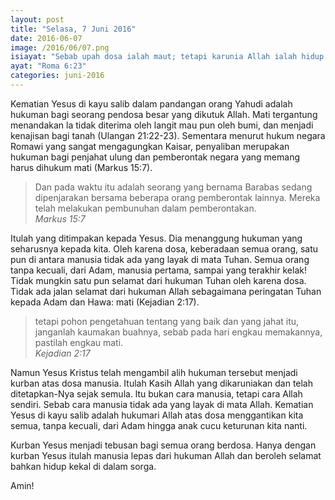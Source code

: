 ```yaml
---
layout: post
title: "Selasa, 7 Juni 2016"
date: 2016-06-07
image: /2016/06/07.png
isiayat: "Sebab upah dosa ialah maut; tetapi karunia Allah ialah hidup yang kekal dalam Kristus Yesus, Tuhan kita."
ayat: "Roma 6:23"
categories: juni-2016
---
```


Kematian Yesus di kayu salib dalam pandangan orang Yahudi adalah hukuman bagi seorang pendosa besar yang dikutuk Allah. Mati tergantung menandakan la tidak diterima oleh langit mau pun oleh bumi, dan menjadi kenajisan bagi tanah (Ulangan 21:22-23). Sementara menurut hukum negara Romawi yang sangat mengagungkan Kaisar, penyaliban merupakan hukuman bagi penjahat ulung dan pemberontak negara yang memang harus dihukum mati (Markus 15:7).

<blockquote>Dan pada waktu itu adalah seorang yang bernama Barabas sedang dipenjarakan bersama beberapa orang pemberontak lainnya. Mereka telah melakukan pembunuhan dalam pemberontakan.
<br /><cite>Markus 15:7</cite></blockquote>

Itulah yang ditimpakan kepada Yesus. Dia menanggung hukuman yang seharusnya kepada kita. Oleh karena dosa, keberadaan semua orang, satu pun di antara manusia tidak ada yang layak di mata Tuhan. Semua orang tanpa kecuali, dari Adam, manusia pertama, sampai yang terakhir kelak! Tidak mungkin satu pun selamat dari hukuman Tuhan oleh karena dosa. Tidak ada jalan selamat dari hukuman Allah sebagaimana peringatan Tuhan kepada Adam dan Hawa: mati (Kejadian 2:17).

<blockquote>tetapi pohon pengetahuan tentang yang baik dan yang jahat itu, janganlah kaumakan buahnya, sebab pada hari engkau memakannya, pastilah engkau mati.
<br /><cite>Kejadian 2:17</cite></blockquote>

Namun Yesus Kristus telah mengambil alih hukuman tersebut menjadi kurban atas dosa manusia. Itulah Kasih Allah yang dikaruniakan dan telah ditetapkan-Nya sejak semula. ltu bukan cara manusia, tetapi cara Allah sendiri. Sebab cara manusia tidak ada yang layak di mata Allah. Kematian Yesus di kayu salib adalah hukumari Allah atas dosa menggantikan kita semua, tanpa kecuali, dari Adam hingga anak cucu keturunan kita nanti.

Kurban Yesus menjadi tebusan bagi semua orang berdosa. Hanya dengan kurban Yesus itulah manusia lepas dari hukuman Allah dan beroleh selamat bahkan hidup kekal di dalam sorga.

Amin!